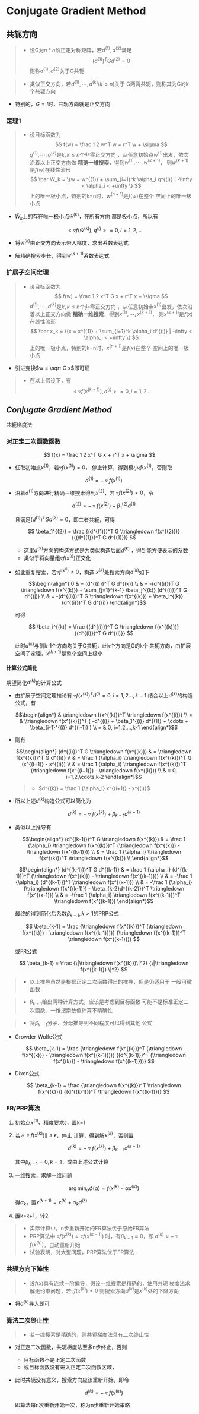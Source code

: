#	Conjugate Gradient Method

##	共轭方向

> - 设G为$n * n$阶正定对称矩阵，若$d^{(1)}, d^{(2)}$满足
	$$(d^{(1)})^T G d^{(2)} = 0$$
	则称$d^{(1)}, d^{(2)}$关于G共轭

> - 类似正交方向，若$d^{(1)},\cdots,d^{(k)}(k \leq n)$关于
	G两两共轭，则称其为G的k个共轭方向

-	特别的，$G=I$时，共轭方向就是正交方向

###	定理1

> - 设目标函数为
	$$
	f(w) = \frac 1 2 w^T w + r^T w + \sigma
	$$
	$q^{(1)}, \cdots, q^{(k)}$是$k, k \leq n$个非零正交方向
	，从任意初始点$w^{(1)}$出发，依次沿着以上正交方向做
	**精确一维搜索**，得到$w^{(1)}, \cdots, w^{(k+1)}$，
	则$w^{(k+1)}$是$f(w)$在线性流形
	$$
	\bar W_k = \{w = w^{(1)} + \sum_{i=1}^k \alpha_i q^{(i)}
		| -\infty < \alpha_i < +\infty \}
	$$
	上的唯一极小点，特别的k=n时，$w^{(n+1)}$是$f(w)$在整个
	空间上的唯一极小点

-	$\bar W_k$上的存在唯一极小点$\hat w^{(k)}$，在所有方向
	都是极小点，所以有

	$$
	<\triangledown f(\hat w^{(k)}), q^{(i)}> = 0, i=1,2,..
	$$

-	将$\hat w^{(k)}$由正交方向表示带入梯度，求出系数表达式

-	解精确搜索步长，得到$w^{(k+1)}$系数表达式

###	扩展子空间定理

> - 设目标函数为
	$$
	f(w) = \frac 1 2 x^T G x + r^T x + \sigma
	$$
	$d^{(1)}, \cdots, d^{(k)}$是$k, k \leq n$个非零正交方向
	，从任意初始点$x^{(1)}$出发，依次沿着以上正交方向做
	**精确一维搜索**，得到$x^{(1)}, \cdots, x^{(k+1)}$，
	则$x^{(k+1)}$是$f(x)$在线性流形
	$$
	\bar x_k = \{x = x^{(1)} + \sum_{i=1}^k \alpha_i d^{(i)}
		| -\infty < \alpha_i < +\infty \}
	$$
	上的唯一极小点，特别的k=n时，$x^{(n+1)}$是$f(x)$在整个
	空间上的唯一极小点

-	引进变换$w = \sqrt G x$即可证

> - 在以上假设下，有
	$$
	<\triangledown f(x^{(k+1)}), d^{(i)}> = 0, i=1,2...
	$$

##	*Conjugate Gradient Method*

共轭梯度法

###	对正定二次函数函数

$$
f(x) = \frac 1 2 x^T G x + r^T x + \sigma
$$

-	任取初始点$x^{(1)}$，若$\triangledown f(x^{(1)}) = 0$，
	停止计算，得到极小点$x^{(1)}$，否则取

	$$
	d^{(1)} = -\triangledown f(x^{(1)})
	$$

-	沿着$d^{(1)}$方向进行精确一维搜索得到$x^{(2)}$，若
	$\triangledown f(x^{(2)}) \neq 0$，令

	$$
	d^{(2)} = -\triangledown f(x^{(2)}) + \beta_1^{(2)}
		d^{(1)}
	$$

	且满足$(d^{(1)})^T G d^{(2)} = 0$，即二者共轭，可得
	
	$$
	\beta_1^{(2)} = \frac {(d^{(1)})^T G \triangledown
		f(x^{(2)})} {((d^{(1)})^T G d^{(1)})}
	$$

	-	这里$d^{(2)}$方向的构造方式是为类似构造后面$d^{(k)}$
		，得到能方便表示的系数
	-	类似于将向量组$\triangledown f(x^{(i)})$正交化

-	如此重复搜索，若$\triangledown f^(x^{i)}) \neq 0$，构造
	$x^{(k)}$处搜索方向$d^{(k)}$如下

	$$\begin{align*}
	0 & = (d^{(i)})^T G d^{(k)} \\
	& = -(d^{(i)})T G \triangledown f(x^{(k)}) +
		\sum_{j=1}^{k-1} \beta_j^{(k)} (d^{(i)})^T G d^{(j)} \\
	& = -(d^{(i)})^T G \triangledown f(x^{(k)}) +
		\beta_i^{(k)} (d^{(i)})^T G d^{(i)}
	\end{align*}$$

	可得

	$$
	\beta_i^{(k)} = \frac {(d^{(i)})^T G \triangledown
		f(x^{(k)})} {(d^{(i)})^T G d^{(i)}}
	$$

	此时$d^{(k)}$与前k-1个方向均关于G共轭，此k个方向是G的k个
	共轭方向，由扩展空间子定理，$x^{(k+1)}$是整个空间上极小

####	计算公式简化

期望简化$d^{(k)}$的计算公式

-	由扩展子空间定理推论有
	$\triangledown f(x^{(k)})^T d^{(i)} = 0, i=1,2...,k-1$
	结合以上$d^{(k)}$的构造公式，有

	$$\begin{align*}
	& \triangledown f(x^{(k)})^T \triangledown f(x^{(i)}) \\
	= & \triangledown f(x^{(k)})^T ( -d^{(i)} +
		\beta_1^{(i)} d^{(1)} + \cdots +
		\beta_{i-1}^{(i)} d^{(i-1)} ) \\
	= & 0, i=1,2,...,k-1
	\end{align*}$$

-	则有

	$$\begin{align*}
	(d^{(i)})^T G \triangledown f(x^{(k)}) & =
		\triangledown f(x^{(k)})^T G d^{(i)} \\
	& = \frac 1 {\alpha_i} \triangledown f(x^{(k)})^T
		G (x^{(i+1)} - x^{(i)}) \\
	& = \frac 1 {\alpha_i} \triangledown f(x^{(k)})^T
		(\triangledown f(x^{(i+1)}) -
		\triangledown f(x^{(i)})) \\
	& = 0, i=1,2,\cdots,k-2
	\end{align*}$$

	> - $d^{(k)} = \frac 1 {\alpha_i} x^{(i+1)} - x^{(i)}$

-	所以上述$d^{(k)}$构造公式可以简化为

	$$
	d^{(k)} = -\triangledown f(x^{(k)}) + \beta_{k-1}
		d^{(k-1)}
	$$

-	类似以上推导有

	$$\begin{align*}
	(d^{(k-1)})^T G \triangledown f(x^{(k)}) & =
		\frac 1 {\alpha_i} \triangledown f(x^{(k)})^T
		(\triangledown f(x^{(k)}) -
		\triangledown f(x^{(k-1)})) \\
	& = \frac 1 {\alpha_i} \triangledown f(x^{(k)})^T
		\triangledown f(x^{(k)}) \\
	\end{align*}$$

	$$\begin{align*}
	(d^{(k-1)})^T G d^{(k-1)} & = \frac 1 {\alpha_i}
		(d^{(k-1)})^T (\triangledown f(x^{(k)}) -
		\triangledown f(x^{(k-1)})) \\
	& = -\frac 1 {\alpha_i} (d^{(k-1)})^T
		\triangledown f(x^{(x-1)}) \\
	& = -\frac 1 {\alpha_i} (\triangledown f(x^{(k-1)}) -
		\beta_{k-2}d^{(k-2)})^T \triangledown f(x^{(x-1)}) \\
	& = -\frac 1 {\alpha_i} \triangledown f(x^{(k-1)})^T
		\triangledown f(x^{(k-1)})
	\end{align*}$$

	最终的得到简化后系数$\beta_{k-1}, k>1$的PRP公式

	$$
	\beta_{k-1} = \frac {\triangledown f(x^{(k)})^T
		(\triangledown f(x^{(k)}) -
		\triangledown f(x^{(k-1)}))}
		{\triangledown f(x^{(k-1)})^T
			\triangledown f(x^{(k-1)})}
	$$

	或FR公式

	$$
	\beta_{k-1} = \frac {\|\triangledown f(x^{(k)})\|^2}
		{\|\triangledown f(x^{(k-1)}) \|^2}
	$$

> - 以上推导虽然是根据正定二次函数得出的推导，但是仍适用于
	一般可微函数

> - $\beta _ {k-1}$给出两种计算方式，应该是考虑到目标函数
	可能不是标准正定二次函数、一维搜索数值计算不精确性

> - 将$\beta _ {k-1}$分子、分母推导到不同程度可以得到其他
	公式

-	Growder-Wolfe公式

	$$
	\beta_{k-1} = \frac {\triangledown f(x^{(k)})^T
		(\triangledown f(x^{(k)}) -
		\triangledown f(x^{(k-1)}))}
		{(d^{(k-1)})^T (\triangledown f(x^{(k)}) -
		\triangledown f(x^{(k-1)}))}
	$$

-	Dixon公式

	$$
	\beta_{k-1} = \frac {\triangledown f(x^{(k)})^T
		\triangledown f(x^{(k)})}
		{(d^{(k-1)})^T \triangledown f(x^{(k-1)})}
	$$

###	FR/PRP算法

1.	初始点$x^{(1)}$、精度要求$\epsilon$，置k=1

2.	若$\|\triangledown f(x^{(k)}) \| \leq \epsilon$，停止
	计算，得到解$x^{(k)}$，否则置

	$$
	d^{(k)} = -\triangledown f(x^{(k)}) + \beta_{k-1}d^{(k-1)}
	$$

	其中$\beta_{k-1}=0, k=1$，或由上述公式计算

3.	一维搜索，求解一维问题

	$$
	\arg\min_{\alpha} \phi(\alpha) = f(x^{(k)} -
		\alpha d^{(k)})
	$$

	得$\alpha_k$，置$x^{(k+1)} = x^{(k)} + \alpha_k d^{(k)}$

4.	置k=k+1，转2

> - 实际计算中，n步重新开始的FR算法优于原始FR算法
> - PRP算法中
	$\triangledown f(x^{(k)}) \approx \triangledown f(x^{(k-1)})$
	时，有$\beta_{k-1} \approx 0$，即
	$d^{(k)} \approx -\triangledown f(x^{(k)})$，自动重新开始
> - 试验表明，对大型问题，PRP算法优于FR算法

###	共轭方向下降性

> - 设$f(x)$具有连续一阶偏导，假设一维搜索是精确的，使用共轭
	梯度法求解无约束问题，若$\triangledown f(x^{(k)}) \neq 0$
	则搜索方向$d^{(k)}$是$x^{(k)}$处的下降方向

-	将$d^{(k)}$导入即可

###	算法二次终止性

> - 若一维搜索是精确的，则共轭梯度法具有二次终止性

-	对正定二次函数，共轭梯度法至多n步终止，否则
	-	目标函数不是正定二次函数
	-	或目标函数没有进入正定二次函数区域，

-	此时共轭没有意义，搜索方向应该重新开始，即令

	$$
	d^{(k)} = -\triangledown f(x^{(k)})
	$$

	即算法每n次重新开始一次，称为n步重新开始策略









